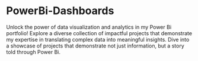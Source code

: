 # PowerBi-Dashboards
Unlock the power of data visualization and analytics in my Power Bi portfolio! Explore a diverse collection of impactful projects that demonstrate my expertise in translating complex data into meaningful insights. Dive into a showcase of projects that demonstrate not just information, but a story told through Power Bi.
